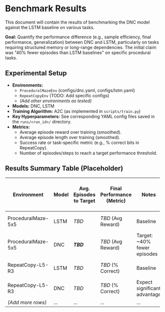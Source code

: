 # Benchmark Results

This document will contain the results of benchmarking the DNC model against the LSTM baseline on various tasks.

**Goal:** Quantify the performance difference (e.g., sample efficiency, final performance, generalization) between DNC and LSTM, particularly on tasks requiring structured memory or long-range dependencies. The initial claim was "40% fewer episodes than LSTM baselines" on specific procedural tasks.

## Experimental Setup

- **Environments:**
    - `ProceduralMazeEnv` (configs/dnc.yaml, configs/lstm.yaml)
    - `RepeatCopyEnv` (TODO: Add specific configs)
    - *(Add other environments as tested)*
- **Models:** DNC, LSTM
- **Training Algorithm:** A2C (as implemented in `scripts/train.py`)
- **Key Hyperparameters:** See corresponding YAML config files saved in the `runs/<run_id>/` directory.
- **Metrics:**
    - Average episode reward over training (smoothed).
    - Average episode length over training (smoothed).
    - Success rate or task-specific metric (e.g., % correct bits in RepeatCopy).
    - Number of episodes/steps to reach a target performance threshold.

## Results Summary Table (Placeholder)

| Environment         | Model | Avg. Episodes to Target | Final Performance (Metric) | Notes                       | Run ID / Link to Logs      |
|---------------------|-------|-------------------------|----------------------------|-----------------------------|----------------------------|
| ProceduralMaze-5x5  | LSTM  | *TBD*                   | *TBD* (Avg Reward)         | Baseline                    | *Link to runs/*            |
| ProceduralMaze-5x5  | DNC   | ***TBD***               | *TBD* (Avg Reward)         | Target: ~40% fewer episodes | *Link to runs/*            |
| RepeatCopy-L5-R3    | LSTM  | *TBD*                   | *TBD* (% Correct)          | Baseline                    | *Link to runs/*            |
| RepeatCopy-L5-R3    | DNC   | *TBD*                   | *TBD* (% Correct)          | Expect significant advantage| *Link to runs/*            |
| *(Add more rows)*   | ...   | ...                     | ...                        | ...                         | ...                        |

